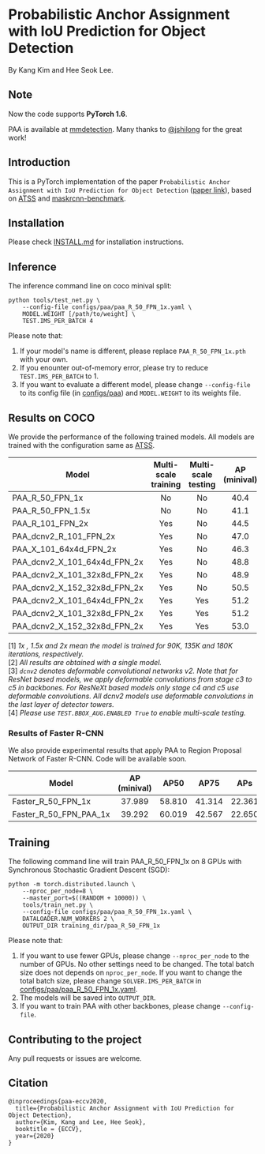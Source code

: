# Probabilistic Anchor Assignment with IoU Prediction for Object Detection

By Kang Kim and Hee Seok Lee.

## Note
Now the code supports **PyTorch 1.6**.

PAA is available at [mmdetection](https://github.com/open-mmlab/mmdetection/tree/master/configs/paa). Many thanks to [@jshilong](https://github.com/jshilong) for the great work!

## Introduction
This is a PyTorch implementation of the paper `Probabilistic Anchor Assignment with IoU Prediction for Object Detection` ([paper link](https://arxiv.org/abs/2007.08103)), based on [ATSS](https://github.com/sfzhang15/ATSS) and [maskrcnn-benchmark](https://github.com/facebookresearch/maskrcnn-benchmark).


## Installation
Please check [INSTALL.md](INSTALL.md) for installation instructions.

## Inference
The inference command line on coco minival split:

    python tools/test_net.py \
        --config-file configs/paa/paa_R_50_FPN_1x.yaml \
        MODEL.WEIGHT [/path/to/weight] \
        TEST.IMS_PER_BATCH 4    

Please note that:
1) If your model's name is different, please replace `PAA_R_50_FPN_1x.pth` with your own.
2) If you enounter out-of-memory error, please try to reduce `TEST.IMS_PER_BATCH` to 1.
3) If you want to evaluate a different model, please change `--config-file` to its config file (in [configs/paa](configs/paa)) and `MODEL.WEIGHT` to its weights file.

## Results on COCO
We provide the performance of the following trained models. All models are trained with the configuration same as [ATSS](https://github.com/sfzhang15/ATSS).

Model | Multi-scale training | Multi-scale testing | AP (minival) | AP (test-dev) | Checkpoint
--- |:---:|:---:|:---:|:---:|:---:
PAA_R_50_FPN_1x | No | No | 40.4 | - | -
PAA_R_50_FPN_1.5x | No | No | 41.1 | 41.2 | [link](https://drive.google.com/file/d/1i8i38lCkItS7H2gYN20Om_OyNJeAupoC/view?usp=sharing)
PAA_R_101_FPN_2x | Yes | No | 44.5 | 44.8 | [link](https://drive.google.com/file/d/1XGomiYsB-vHKs4eIw_OtgByJ2YJn-Hsc/view?usp=sharing)
PAA_dcnv2_R_101_FPN_2x | Yes | No | 47.0 | 47.4 | -
PAA_X_101_64x4d_FPN_2x | Yes | No | 46.3 | 46.6 | -
PAA_dcnv2_X_101_64x4d_FPN_2x | Yes | No | 48.8 | 49.0 | -
PAA_dcnv2_X_101_32x8d_FPN_2x | Yes | No | 48.9 | 49.0 | -
PAA_dcnv2_X_152_32x8d_FPN_2x | Yes | No | 50.5 | 50.8 | [link](https://drive.google.com/file/d/1CjsgE_faZFcpLRHvF7r6GFVC8AL3sZ_4/view?usp=sharing)
PAA_dcnv2_X_101_64x4d_FPN_2x | Yes | Yes | 51.2 | 51.4 | -
PAA_dcnv2_X_101_32x8d_FPN_2x | Yes | Yes | 51.2 | 51.4 | -
PAA_dcnv2_X_152_32x8d_FPN_2x | Yes | Yes | 53.0 | 53.5 | [link](https://drive.google.com/file/d/1CjsgE_faZFcpLRHvF7r6GFVC8AL3sZ_4/view?usp=sharing)

[1] *1x , 1.5x and 2x mean the model is trained for 90K, 135K and 180K iterations, respectively.* \
[2] *All results are obtained with a single model.* \
[3] *`dcnv2` denotes deformable convolutional networks v2. Note that for ResNet based models, we apply deformable convolutions from stage c3 to c5 in backbones. For ResNeXt based models only stage c4 and c5 use deformable convolutions. All dcnv2 models use deformable convolutions in the last layer of detector towers.* \
[4] *Please use `TEST.BBOX_AUG.ENABLED True` to enable multi-scale testing.*

### Results of Faster R-CNN
We also provide experimental results that apply PAA to Region Proposal Network of Faster R-CNN. Code will be available soon.

Model | AP (minival) | AP50 | AP75 | APs | APm | APl
--- |:---:|:---:|:---:|:---:|:---:|:---:
Faster_R_50_FPN_1x | 37.989 | 58.810 | 41.314 | 22.361 | 41.522 | 49.584
Faster_R_50_FPN_PAA_1x | 39.292 | 60.019 | 42.567 | 22.650 | 43.170 | 51.875

## Training

The following command line will train PAA_R_50_FPN_1x on 8 GPUs with Synchronous Stochastic Gradient Descent (SGD):

    python -m torch.distributed.launch \
        --nproc_per_node=8 \
        --master_port=$((RANDOM + 10000)) \
        tools/train_net.py \
        --config-file configs/paa/paa_R_50_FPN_1x.yaml \
        DATALOADER.NUM_WORKERS 2 \
        OUTPUT_DIR training_dir/paa_R_50_FPN_1x
        
Please note that:
1) If you want to use fewer GPUs, please change `--nproc_per_node` to the number of GPUs. No other settings need to be changed. The total batch size does not depends on `nproc_per_node`. If you want to change the total batch size, please change `SOLVER.IMS_PER_BATCH` in [configs/paa/paa_R_50_FPN_1x.yaml](configs/paa/paa_R_50_FPN_1x.yaml).
2) The models will be saved into `OUTPUT_DIR`.
3) If you want to train PAA with other backbones, please change `--config-file`.

## Contributing to the project
Any pull requests or issues are welcome.

## Citation
```
@inproceedings{paa-eccv2020,
  title={Probabilistic Anchor Assignment with IoU Prediction for Object Detection},
  author={Kim, Kang and Lee, Hee Seok},
  booktitle = {ECCV},
  year={2020}
}
```
